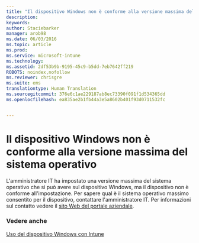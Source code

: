 ```yaml
---
title: "Il dispositivo Windows non è conforme alla versione massima del sistema operativo | Microsoft Intune"
description: 
keywords: 
author: Staciebarker
manager: arob98
ms.date: 06/03/2016
ms.topic: article
ms.prod: 
ms.service: microsoft-intune
ms.technology: 
ms.assetid: 2df53b9b-9195-45c9-b5dd-7eb7642ff219
ROBOTS: noindex,nofollow
ms.reviewer: chrisgre
ms.suite: ems
translationtype: Human Translation
ms.sourcegitcommit: 376e6c1ae229187ab8ec73390f091f1d534365dd
ms.openlocfilehash: ea835ae2b1fb44a3e5a8602b401f93d0711532fc


---
```



# Il dispositivo Windows non è conforme alla versione massima del sistema operativo

L'amministratore IT ha impostato una versione massima del sistema operativo che si può avere sul dispositivo Windows, ma il dispositivo non è conforme all'impostazione. Per sapere qual è il sistema operativo massimo consentito per il dispositivo, contattare l'amministratore IT. Per informazioni sul contatto vedere il [sito Web del portale aziendale](http://portal.manage.microsoft.com).

### Vedere anche
[Uso del dispositivo Windows con Intune](using-your-windows-device-with-intune.md)


<!--HONumber=Jul16_HO3-->


